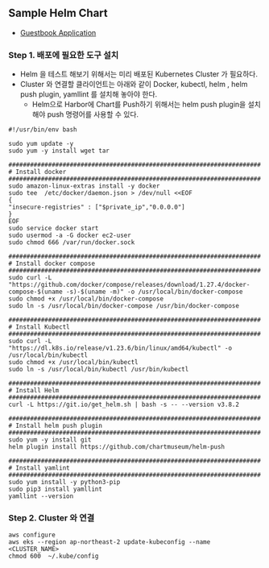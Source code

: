 
## Sample Helm Chart

- [Guestbook Application](https://kubernetes.io/docs/tutorials/stateless-application/guestbook/)

### Step 1. 배포에 필요한 도구 설치

- Helm 을 테스트 해보기 위해서는 미리 배포된 Kubernetes Cluster 가 필요하다.
- Cluster 와 연결할 클라이언트는 아래와 같이 Docker, kubectl, helm , helm push plugin, yamllint 를 설치해 놓아야 한다.
   - Helm으로 Harbor에 Chart를 Push하기 위해서는 helm push plugin을 설치해야 push 명령어를 사용할 수 있다.

```console
#!/usr/bin/env bash

sudo yum update -y
sudo yum -y install wget tar

######################################################################
# Install docker
######################################################################
sudo amazon-linux-extras install -y docker
sudo tee  /etc/docker/daemon.json > /dev/null <<EOF
{
"insecure-registries" : ["$private_ip","0.0.0.0"]
}
EOF
sudo service docker start
sudo usermod -a -G docker ec2-user
sudo chmod 666 /var/run/docker.sock

######################################################################
# Install docker compose
######################################################################
sudo curl -L "https://github.com/docker/compose/releases/download/1.27.4/docker-compose-$(uname -s)-$(uname -m)" -o /usr/local/bin/docker-compose
sudo chmod +x /usr/local/bin/docker-compose
sudo ln -s /usr/local/bin/docker-compose /usr/bin/docker-compose

######################################################################
# Install Kubectl
######################################################################
sudo curl -L "https://dl.k8s.io/release/v1.23.6/bin/linux/amd64/kubectl" -o /usr/local/bin/kubectl
sudo chmod +x /usr/local/bin/kubectl
sudo ln -s /usr/local/bin/kubectl /usr/bin/kubectl

######################################################################
# Install Helm
###################################################################### 
curl -L https://git.io/get_helm.sh | bash -s -- --version v3.8.2

######################################################################
# Install helm push plugin
######################################################################
sudo yum -y install git
helm plugin install https://github.com/chartmuseum/helm-push

######################################################################
# Install yamlint 
######################################################################
sudo yum install -y python3-pip
sudo pip3 install yamllint
yamllint --version
```

### Step 2. Cluster 와 연결

```console
aws configure
aws eks --region ap-northeast-2 update-kubeconfig --name <CLUSTER_NAME>
chmod 600  ~/.kube/config
```
